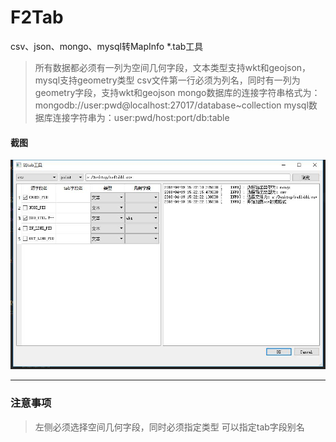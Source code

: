 # F2Tab
csv、json、mongo、mysql转MapInfo *.tab工具

> 所有数据都必须有一列为空间几何字段，文本类型支持wkt和geojson，mysql支持geometry类型
> csv文件第一行必须为列名，同时有一列为geometry字段，支持wkt和geojson
> mongo数据库的连接字符串格式为：mongodb://user:pwd@localhost:27017/database~collection
> mysql数据库连接字符串为：user:pwd/host:port/db:table

#### 截图

![image](https://github.com/jzChia/F2Tab/blob/master/f2t.jpg)

------------------------------

### 注意事项
> 左侧必须选择空间几何字段，同时必须指定类型
> 可以指定tab字段别名
